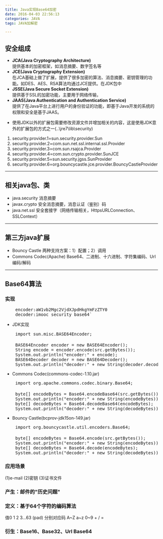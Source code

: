 ```yaml
---
title: Java实现Base64加密
date: 2016-04-03 22:56:13
categories: JAVA
tags: JAVA加解密

---
```


## 安全组成
- **JCA(Java Cryptography Architecture)**  
提供基本的加密框架，如消息摘要、数字签名等
- **JCE(Java Cryptography Extension)**  
在JCA基础上做了扩展，提供了很多加密的算法、消息摘要、密钥管理的功能。如DES、AES、RSA算法均通过JCE提供。在JDK包中
- **JSSE(Java Secure Socket Extension)**  
提供基于SSL的加密功能，主要用于网络传输，
- **JAAS(Java Authentication and Authentication Service)**  
提供了在Java平台上进行用户的身份验证的功能，即基于Java开发的系统的权限和安全是基于JAAS。
<!--more-->

- 使用JDK以外的扩展包需要修改资源文件并增加相关的内容，这是使用JDK意外的扩展包的方式之一(..\jre7\lib\security)
 1. security.provider.1=sun.security.provider.Sun
 2. security.provider.2=com.sun.net.ssl.internal.ssl.Provider
 3. security.provider.3=com.sun.rsajca.Provider
 4. security.provider.4=com.sun.crypto.provider.SunJCE
 5. security.provider.5=sun.security.jgss.SunProvider
 6. security.provider.6=org.bouncycastle.jce.provider.BouncyCastleProvider

----------

## 相关java包、类
- java.security 消息摘要
- javax.crypto 安全消息摘要，消息认证（鉴别）码
- java.net.ssl 安全套接字（网络传输相关，HttpsURLConnection、SSLContext）

----------

## 第三方java扩展
- Bouncy Castle 两种支持方案：1）配置；2）调用
- Commons Codec(Apache) Base64、二进制、十六进制、字符集编码、Url编码/解码 

----------

## Base64算法

### 实现
<pre>
	encoder:aW1vb2Mgc2VjdXJpdHkgYmFzZTY0
	decoder:imooc security base64`
</pre>

 - JDK实现  
<pre>
	import sun.misc.BASE64Encoder;
　
	BASE64Encoder encoder = new BASE64Encoder();
	String encode = encoder.encode(src.getBytes());
	System.out.println("encoder:" + encode);
	BASE64Decoder decoder = new BASE64Decoder();
	System.out.println("decoder:" + new String(decoder.decodeBuffer(encode)));
</pre>

 - Commons Codec(commons-codec-1.10.jar)
<pre>
	import org.apache.commons.codec.binary.Base64;
　
	byte[] encodeBytes = Base64.encodeBase64(src.getBytes());
	System.out.println("encoder:" + new String(encodeBytes));
	byte[] decodeBytes = Base64.decodeBase64(encodeBytes);
	System.out.println("decoder:" + new String(decodeBytes));
</pre>


 - Bouncy Castle(bcprov-jdk15on-149.jar)
<pre>
	import org.bouncycastle.util.encoders.Base64;
　
	byte[] encodeBytes = Base64.encode(src.getBytes());
	System.out.println("encoder:" + new String(encodeBytes));
	byte[] decodeBytes = Base64.decode(encodeBytes);
	System.out.println("decoder:" + new String(decodeBytes));
</pre>

### 应用场景
(1)e-mail
(2)密钥
(3)证书文件
### 产生：邮件的"历史问题"
### 定义：基于64个字符的编码算法
值0 1 2 3...63 (pad) 分别对应码 A~Z  a~z  0~9  +  /  =
### 衍生：Base16、Base32、Url Base64